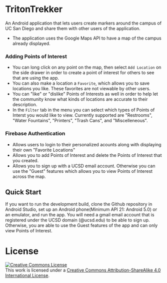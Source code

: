 # TritonTrekker

An Android application that lets users create markers around the campus of UC San Diego and share them with other users of the application.

* The application uses the Google Maps API to have a map of the campus already displayed. 
### Adding Points of Interest
* You can long click on any point on the map, then select `Add Location` on the side drawer in order to create a point of interest for others to see that are using the app.
* You can also make a location a `Favorite`, which allows you to save locations you like. These favorites are not viewable by other users.
* You can "like" or "dislike" Points of Interests as well in order to help let the community know what kinds of locations are accurate to their description.
* In the `Filter` tab in the menu you can select which types of Points of Interst you would like to view. Currently supported are "Restrooms", "Water Fountains", "Printers", "Trash Cans", and "Miscelleneous".
### Firebase Authentication
* Allows users to login to their personalized acounts along with displaying their own "Favorite Locations"
* Allows you to add Points of Interest and delete the Points of Interest that you created.
* Allows you to sign up with a UCSD email account. Otherwise you can use the "Guest" features which allows you to view Points of Interest across the map.

## Quick Start
If you want to run the development build, clone the Github repository in Android Studio, set up an Android phone(Minimum API 21: Android 5.0) or an emulator, and run the app. You will need a gmail email account that is registered under the UCSD domain (@ucsd.edu) to be able to sign up. Otherwise, you are able to use the Guest features of the app and can only view Points of Interest.

# License
<a rel="license" href="http://creativecommons.org/licenses/by-sa/4.0/"><img alt="Creative Commons License" style="border-width:0" src="https://i.creativecommons.org/l/by-sa/4.0/88x31.png" /></a><br />This work is licensed under a <a rel="license" href="http://creativecommons.org/licenses/by-sa/4.0/">Creative Commons Attribution-ShareAlike 4.0 International License</a>.

